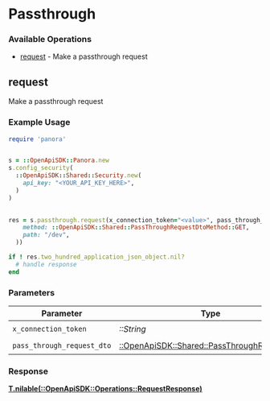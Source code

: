 # Passthrough


### Available Operations

* [request](#request) - Make a passthrough request

## request

Make a passthrough request

### Example Usage

```ruby
require 'panora'


s = ::OpenApiSDK::Panora.new
s.config_security(
  ::OpenApiSDK::Shared::Security.new(
    api_key: "<YOUR_API_KEY_HERE>",
  )
)

    
res = s.passthrough.request(x_connection_token="<value>", pass_through_request_dto=::OpenApiSDK::Shared::PassThroughRequestDto.new(
    method: ::OpenApiSDK::Shared::PassThroughRequestDtoMethod::GET,
    path: "/dev",
  ))

if ! res.two_hundred_application_json_object.nil?
  # handle response
end

```

### Parameters

| Parameter                                                                                   | Type                                                                                        | Required                                                                                    | Description                                                                                 |
| ------------------------------------------------------------------------------------------- | ------------------------------------------------------------------------------------------- | ------------------------------------------------------------------------------------------- | ------------------------------------------------------------------------------------------- |
| `x_connection_token`                                                                        | *::String*                                                                                  | :heavy_check_mark:                                                                          | N/A                                                                                         |
| `pass_through_request_dto`                                                                  | [::OpenApiSDK::Shared::PassThroughRequestDto](../../models/shared/passthroughrequestdto.md) | :heavy_check_mark:                                                                          | N/A                                                                                         |


### Response

**[T.nilable(::OpenApiSDK::Operations::RequestResponse)](../../models/operations/requestresponse.md)**

